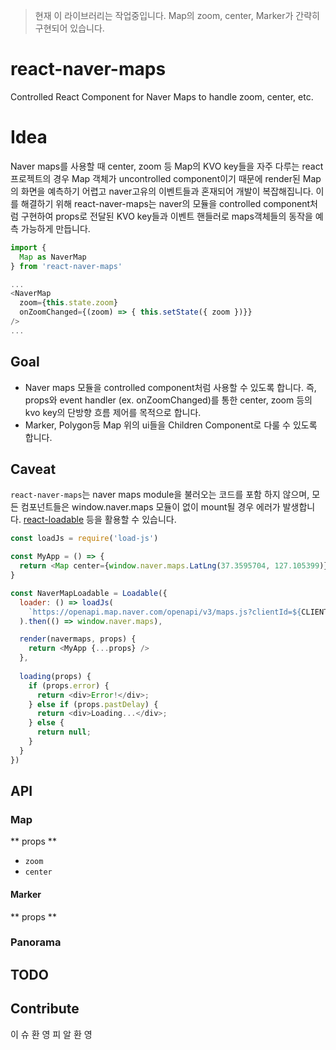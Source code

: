 > 현재 이 라이브러리는 작업중입니다. Map의 zoom, center, Marker가 간략히 구현되어 있습니다.

# react-naver-maps
Controlled React Component for Naver Maps to handle zoom, center, etc.

# Idea
Naver maps를 사용할 때 center, zoom 등 Map의 KVO key들을 자주 다루는 react 프로젝트의 경우 Map 객체가 uncontrolled component이기 때문에 render된 Map의 화면을 예측하기 어렵고 naver고유의 이벤트들과 혼재되어 개발이 복잡해집니다. 이를 해결하기 위해 react-naver-maps는 naver의 모듈을 controlled component처럼 구현하여 props로 전달된 KVO key들과 이벤트 핸들러로 maps객체들의 동작을 예측 가능하게 만듭니다.


``` js
import {
  Map as NaverMap
} from 'react-naver-maps'

...
<NaverMap
  zoom={this.state.zoom}
  onZoomChanged={(zoom) => { this.setState({ zoom })}}
/>
...

```

## Goal
- Naver maps 모듈을 controlled component처럼 사용할 수 있도록 합니다. 즉, props와 event handler (ex. onZoomChanged)를 통한 center, zoom 등의 kvo key의 단방향 흐름 제어를 목적으로 합니다. 
- Marker, Polygon등 Map 위의 ui들을 Children Component로 다룰 수 있도록 합니다.

## Caveat
`react-naver-maps`는 naver maps module을 불러오는 코드를 포함 하지 않으며, 모든 컴포넌트들은 window.naver.maps 모듈이 없이 mount될 경우 에러가 발생합니다. [react-loadable](https://github.com/jamiebuilds/react-loadable) 등을 활용할 수 있습니다. 

``` js
const loadJs = require('load-js')

const MyApp = () => {
  return <Map center={window.naver.maps.LatLng(37.3595704, 127.105399)} /> 
}

const NaverMapLoadable = Loadable({
  loader: () => loadJs(
    `https://openapi.map.naver.com/openapi/v3/maps.js?clientId=${CLIENT_ID}`
  ).then(() => window.naver.maps),

  render(navermaps, props) {
    return <MyApp {...props} />
  },
  
  loading(props) {
    if (props.error) {
      return <div>Error!</div>;
    } else if (props.pastDelay) {
      return <div>Loading...</div>;
    } else {
      return null;
    }
  }
})
```

## API

### Map

** props **
- `zoom`
- `center`

#### Marker

** props **

### Panorama

## TODO

## Contribute
이 슈 환 영
피 알 환 영

